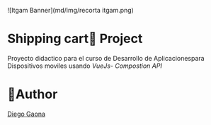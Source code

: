 ![Itgam Banner](md/img/recorta itgam.png)

# Shipping cart🛒 Project

Proyecto didactico para el curso de Desarrollo de Aplicacionespara Dispositivos moviles usando _VueJs- Compostion API_

# 👨Author

[Diego Gaona](https://github.com/GaonaRiveraDiegoGael)